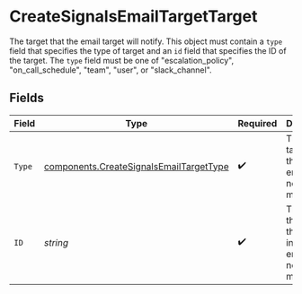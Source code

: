 # CreateSignalsEmailTargetTarget

The target that the email target will notify. This object must contain a `type`
field that specifies the type of target and an `id` field that specifies the ID of
the target. The `type` field must be one of "escalation_policy", "on_call_schedule",
"team", "user", or "slack_channel".



## Fields

| Field                                                                                              | Type                                                                                               | Required                                                                                           | Description                                                                                        |
| -------------------------------------------------------------------------------------------------- | -------------------------------------------------------------------------------------------------- | -------------------------------------------------------------------------------------------------- | -------------------------------------------------------------------------------------------------- |
| `Type`                                                                                             | [components.CreateSignalsEmailTargetType](../../models/components/createsignalsemailtargettype.md) | :heavy_check_mark:                                                                                 | The type of target that the inbound email will notify when matched.                                |
| `ID`                                                                                               | *string*                                                                                           | :heavy_check_mark:                                                                                 | The ID of the target that the inbound email will notify when matched.                              |